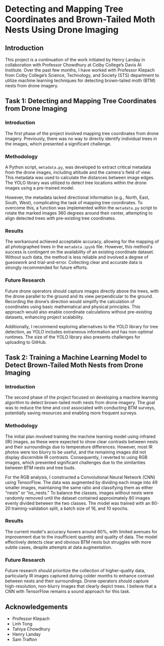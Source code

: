# Detecting and Mapping Tree Coordinates and Brown-Tailed Moth Nests Using Drone Imaging

## Introduction
This project is a continuation of the work initiated by Henry Landay in collaboration with Professor Chowdhury at Colby College’s Davis AI Institute. Over the past few months, I have worked with Professor Klepach from Colby College’s Science, Technology, and Society (STS) department to utilize machine learning techniques for detecting brown-tailed moth (BTM) nests from drone imagery.

## Task 1: Detecting and Mapping Tree Coordinates from Drone Imaging

### Introduction  
The first phase of the project involved mapping tree coordinates from drone imagery. Previously, there was no way to directly identify individual trees in the images, which presented a significant challenge.

### Methodology  
A Python script, `metadata.py`, was developed to extract critical metadata from the drone images, including altitude and the camera's field of view. This metadata was used to calculate the distances between image edges. The YOLO library was utilized to detect tree locations within the drone images using a pre-trained model.

However, the metadata lacked directional information (e.g., North, East, South, West), complicating the task of mapping tree coordinates. To overcome this, a function was implemented within the `metadata.py` script to rotate the marked images 360 degrees around their center, attempting to align detected trees with pre-existing tree coordinates.

### Results  
The workaround achieved acceptable accuracy, allowing for the mapping of all photographed trees in the `metadata.ipynb` file. However, this method's success is contingent on the availability of an existing coordinate dataset. Without such data, the method is less reliable and involved a degree of guesswork and trial-and-error. Collecting clear and accurate data is strongly recommended for future efforts.

### Future Research  
Future drone operators should capture images directly above the trees, with the drone parallel to the ground and its view perpendicular to the ground. Recording the drone’s direction would simplify the calculation of coordinates using basic mathematical and physical principles. This approach would also enable coordinate calculations without pre-existing datasets, enhancing project scalability.

Additionally, I recommend exploring alternatives to the YOLO library for tree detection, as YOLO includes extraneous information and has non-optimal runtimes. The size of the YOLO library also presents challenges for uploading to GitHub.

## Task 2: Training a Machine Learning Model to Detect Brown-Tailed Moth Nests from Drone Imaging

### Introduction  
The second phase of the project focused on developing a machine learning algorithm to detect brown-tailed moth nests from drone imagery. The goal was to reduce the time and cost associated with conducting BTM surveys, potentially saving resources and enabling more frequent surveys.

### Methodology  
The initial plan involved training the machine learning model using infrared (IR) images, as these were expected to show clear contrasts between nests and their surroundings due to temperature differences. However, most IR photos were too blurry to be useful, and the remaining images did not display discernible IR contrasts. Consequently, I reverted to using RGB images, which presented significant challenges due to the similarities between BTM nests and tree buds.

For the RGB analysis, I constructed a Convolutional Neural Network (CNN) using TensorFlow. The data was augmented by dividing each image into 49 smaller images, maintaining the same ratio and classifying them as either “nests” or “no_nests.” To balance the classes, images without nests were randomly removed until the dataset contained approximately 80 images evenly divided between the two classes. The model was trained with an 80-20 training-validation split, a batch size of 16, and 10 epochs.

### Results  
The current model's accuracy hovers around 60%, with limited avenues for improvement due to the insufficient quantity and quality of data. The model effectively detects clear and obvious BTM nests but struggles with more subtle cases, despite attempts at data augmentation.

### Future Research  
Future research should prioritize the collection of higher-quality data, particularly IR images captured during colder months to enhance contrast between nests and their surroundings. Drone operators should capture high-resolution, non-blurry images that clearly depict trees. I believe that a CNN with TensorFlow remains a sound approach for this task.

## Acknowledgements  
- Professor Klepach  
- Linh Tong  
- Tahiya Chowdhury  
- Henry Landay  
- Sam Trafton